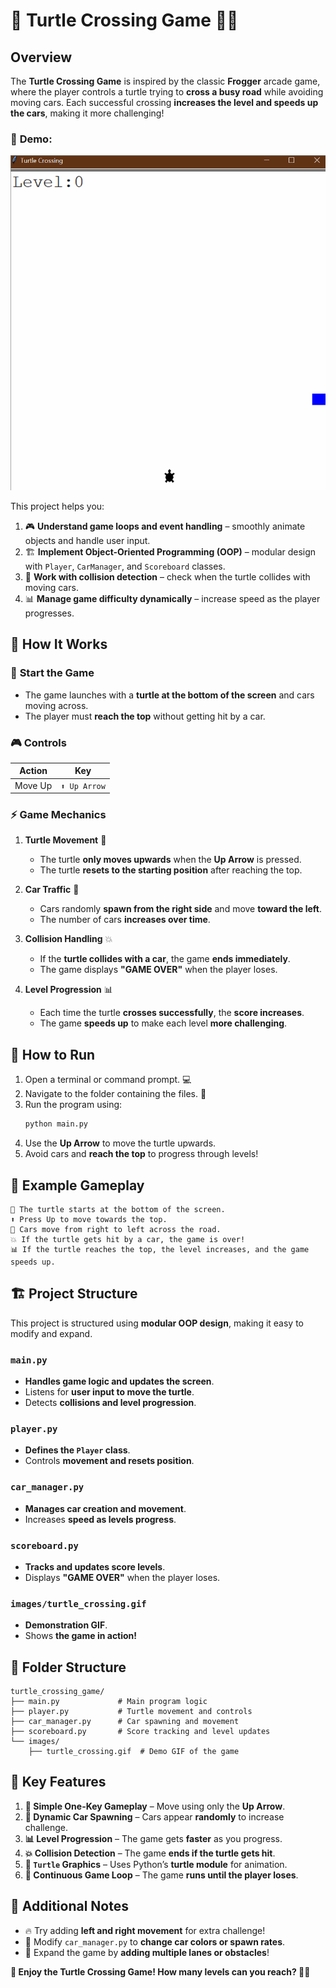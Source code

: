 # 🐢 **Turtle Crossing Game** 🚗💨  

## Overview  
The **Turtle Crossing Game** is inspired by the classic **Frogger** arcade game, where the player controls a turtle trying to **cross a busy road** while avoiding moving cars. Each successful crossing **increases the level and speeds up the cars**, making it more challenging!  

### 🌟 **Demo:**  
![Turtle Crossing Demo](images/turtle_crossing.gif)  

This project helps you:  
1. 🎮 **Understand game loops and event handling** – smoothly animate objects and handle user input.  
2. 🏗 **Implement Object-Oriented Programming (OOP)** – modular design with `Player`, `CarManager`, and `Scoreboard` classes.  
3. 🚗 **Work with collision detection** – check when the turtle collides with moving cars.  
4. 📊 **Manage game difficulty dynamically** – increase speed as the player progresses.  

## 🎯 **How It Works**  

### 🏁 **Start the Game**  
- The game launches with a **turtle at the bottom of the screen** and cars moving across.  
- The player must **reach the top** without getting hit by a car.  

### 🎮 **Controls**  
| Action | Key |
|--------|-----|
| Move Up | `⬆️ Up Arrow` |

### ⚡ **Game Mechanics**  

1. **Turtle Movement** 🐢  
   - The turtle **only moves upwards** when the **Up Arrow** is pressed.  
   - The turtle **resets to the starting position** after reaching the top.  

2. **Car Traffic** 🚗  
   - Cars randomly **spawn from the right side** and move **toward the left**.  
   - The number of cars **increases over time**.  

3. **Collision Handling** 💥  
   - If the **turtle collides with a car**, the game **ends immediately**.  
   - The game displays **"GAME OVER"** when the player loses.  

4. **Level Progression** 📊  
   - Each time the turtle **crosses successfully**, the **score increases**.  
   - The game **speeds up** to make each level **more challenging**.  

## 📌 **How to Run**  

1. Open a terminal or command prompt. 💻  
2. Navigate to the folder containing the files. 📂  
3. Run the program using:  
   ```bash
   python main.py
   ```  
4. Use the **Up Arrow** to move the turtle upwards.  
5. Avoid cars and **reach the top** to progress through levels!  

## 📝 **Example Gameplay**  

```plaintext
🐢 The turtle starts at the bottom of the screen.
⬆️ Press Up to move towards the top.
🚗 Cars move from right to left across the road.
💥 If the turtle gets hit by a car, the game is over!
📊 If the turtle reaches the top, the level increases, and the game speeds up.
```

## 🏗 **Project Structure**  

This project is structured using **modular OOP design**, making it easy to modify and expand.  

### `main.py`  
- **Handles game logic and updates the screen**.  
- Listens for **user input to move the turtle**.  
- Detects **collisions and level progression**.  

### `player.py`  
- **Defines the `Player` class**.  
- Controls **movement and resets position**.  

### `car_manager.py`  
- **Manages car creation and movement**.  
- Increases **speed as levels progress**.  

### `scoreboard.py`  
- **Tracks and updates score levels**.  
- Displays **"GAME OVER"** when the player loses.  

### `images/turtle_crossing.gif`  
- **Demonstration GIF**.  
- Shows **the game in action!**  

## 📁 **Folder Structure**  

```
turtle_crossing_game/
├── main.py             # Main program logic
├── player.py           # Turtle movement and controls
├── car_manager.py      # Car spawning and movement
├── scoreboard.py       # Score tracking and level updates
└── images/
    ├── turtle_crossing.gif  # Demo GIF of the game
```

## 🚀 **Key Features**  

1. **🐢 Simple One-Key Gameplay** – Move using only the **Up Arrow**.  
2. **🚗 Dynamic Car Spawning** – Cars appear **randomly** to increase challenge.  
3. **📊 Level Progression** – The game gets **faster** as you progress.  
4. **💥 Collision Detection** – The game **ends if the turtle gets hit**.  
5. **🐢 `Turtle` Graphics** – Uses Python’s **turtle module** for animation.  
6. **🔄 Continuous Game Loop** – The game **runs until the player loses**.  

## 🌟 **Additional Notes**  

- 🔥 Try adding **left and right movement** for extra challenge!  
- 🎨 Modify `car_manager.py` to **change car colors or spawn rates**.  
- 🚀 Expand the game by **adding multiple lanes or obstacles**!  

**🎉 Enjoy the Turtle Crossing Game! How many levels can you reach? 🐢🚦**  